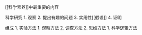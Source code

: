 [[科学素养]]中最重要的内容

科学研究
	1. 观察
	2. 提出有趣的问题
	3. 实用性[[假设]] 
	4. 证明

组成
	1. 实验方法
		1. 观察方法
		2. 调查方法
	2. 思维方法
		1. 科学逻辑方法
